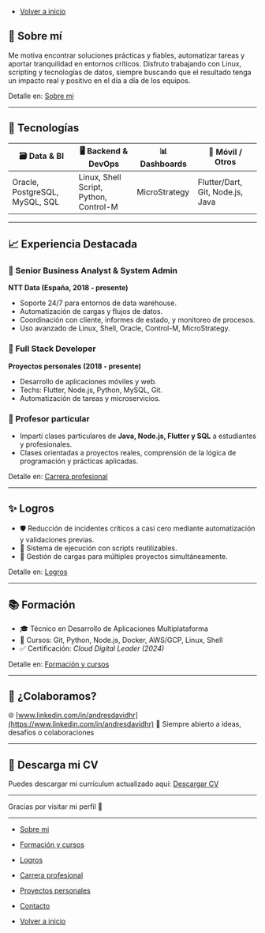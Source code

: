 - [Volver a inicio](/README.md)

## 🧠 Sobre mí

Me motiva encontrar soluciones prácticas y fiables, automatizar tareas y aportar tranquilidad en entornos críticos.
Disfruto trabajando con Linux, scripting y tecnologías de datos, siempre buscando que el resultado tenga un impacto real y positivo en el día a día de los equipos.

Detalle en: [Sobre mi](about.md)

---

## 🧰 Tecnologías

| 🗃️ Data & BI                   | 🖥️ Backend & DevOps                    | 📊 Dashboards                     | 📱 Móvil / Otros                 |
| ------------------------------ | -------------------------------------- | --------------------------------- | -------------------------------- |
| Oracle, PostgreSQL, MySQL, SQL | Linux, Shell Script, Python, Control-M | MicroStrategy                     | Flutter/Dart, Git, Node.js, Java |

---

## 📈 Experiencia Destacada

### 🔹 Senior Business Analyst & System Admin
**NTT Data (España, 2018 - presente)**
- Soporte 24/7 para entornos de data warehouse.
- Automatización de cargas y flujos de datos.
- Coordinación con cliente, informes de estado, y monitoreo de procesos.
- Uso avanzado de Linux, Shell, Oracle, Control-M, MicroStrategy.

### 🔹 Full Stack Developer
**Proyectos personales (2018 - presente)**
- Desarrollo de aplicaciones móviles y web.
- Techs: Flutter, Node.js, Python, MySQL, Git.
- Automatización de tareas y microservicios.

### 🔹 Profesor particular
- Impartí clases particulares de **Java, Node.js, Flutter y SQL** a estudiantes y profesionales.
- Clases orientadas a proyectos reales, comprensión de la lógica de programación y prácticas aplicadas.

Detalle en: [Carrera profesional](professionalCareer.md)

---

## ✨ Logros

- 🛡️ Reducción de incidentes críticos a casi cero mediante automatización y validaciones previas.
- 🔄 Sistema de ejecución con scripts reutilizables.
- 🧰 Gestión de cargas para múltiples proyectos simultáneamente.

Detalle en: [Logros](archivements.md)

---

## 📚 Formación

- 🎓 Técnico en Desarrollo de Aplicaciones Multiplataforma
- 📘 Cursos: Git, Python, Node.js, Docker, AWS/GCP, Linux, Shell
- ✅ Certificación: *Cloud Digital Leader (2024)*

Detalle en: [Formación y cursos](training.md)

---

## 🤝 ¿Colaboramos?

🌐 [www.linkedin.com/in/andresdavidhr](https://www.linkedin.com/in/andresdavidhr)
🚀 Siempre abierto a ideas, desafíos o colaboraciones

---

## 📄 Descarga mi CV
Puedes descargar mi currículum actualizado aquí:
[Descargar CV](https://docs.google.com/document/d/13fn7L3gCuh0YGaCcO7R74xWNNBeQAHU-IqxXEURr5bE/edit?usp=drive_link)

---

Gracias por visitar mi perfil 🙌

---

<!--- - [Resumen](summary.md) -->
- [Sobre mi](about.md)
- [Formación y cursos](training.md)
- [Logros](archivements.md)
- [Carrera profesional](professionalCareer.md)
- [Proyectos personales](personalProjects.md)
- [Contacto](contact.md)

- [Volver a inicio](/README.md)